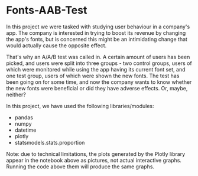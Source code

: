 # Fonts-AAB-Test

In this project we were tasked with studying user behaviour in a company's app. The company is interested in trying to boost its revenue by changing the app's fonts, but is concerned this might be an intimidating change that would actually cause the opposite effect.

That's why an A/A/B test was called in. A certain amount of users has been picked, and users were split into three groups - two control groups, users of which were monitored while using the app having its current font set, and one test group, users of which were shown the new fonts. The test has been going on for some time, and now the company wants to know whether the new fonts were beneficial or did they have adverse effects. Or, maybe, neither?

In this project, we have used the following libraries/modules:

<ul>
  <li>pandas</li>
  <li>numpy</li>
  <li>datetime</li>
  <li>plotly</li>
  <li>statsmodels.stats.proportion</li>
</ul>

Note: due to technical limitations, the plots generated by the Plotly library appear in the notebook above as pictures, not actual interactive graphs. Running the code above them will produce the same graphs.
